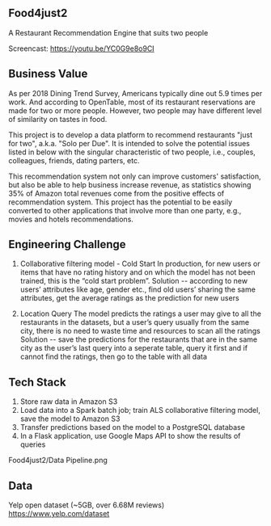 ## Food4just2

A Restaurant Recommendation Engine that suits two people 

Screencast: https://youtu.be/YC0G9e8o9CI



## Business Value

As per 2018 Dining Trend Survey, Americans typically dine out 5.9 times per work. And according to OpenTable, most of its restaurant reservations are made for two or more people. However, two people may have different level of similarity on tastes in food.

This project is to develop a data platform to recommend restaurants "just for two", a.k.a. "Solo per Due". It is intended to solve the potential issues listed in below with the singular characteristic of two people, i.e., couples, colleagues, friends, dating parters, etc.

This recommendation system not only can improve customers' satisfaction, but also be able to help business increase revenue, as statistics showing 35% of Amazon total revenues come from the positive effects of recommendation system. This project has the potential to be easily converted to other applications that involve more than one party, e.g., movies and hotels recommendations.



## Engineering Challenge

1. Collaborative filtering model - Cold Start
In production, for new users or items that have no rating history and on which the model has not been trained, this is the “cold start problem”.
Solution -- according to new users’ attributes like age, gender etc., find old users’ sharing the same attributes, get the average ratings as the prediction for new users

2. Location Query
The model predicts the ratings a user may give to all the restaurants in the datasets, but a user’s query usually from the same city, there is no need to waste time and resources to scan all the ratings
Solution -- save the predictions for the restaurants that are in the same city as the user’s last query into a seperate table, query it first and if cannot find the ratings, then go to the table with all data


## Tech Stack

1. Store raw data in Amazon S3
2. Load data into a Spark batch job; train ALS collaborative filtering model, save the model to Amazon S3
3. Transfer predictions based on the model to a PostgreSQL database
4. In a Flask application, use Google Maps API to show the results of queries

Food4just2/Data Pipeline.png
      

## Data

Yelp open dataset (~5GB, over 6.68M reviews)
https://www.yelp.com/dataset

